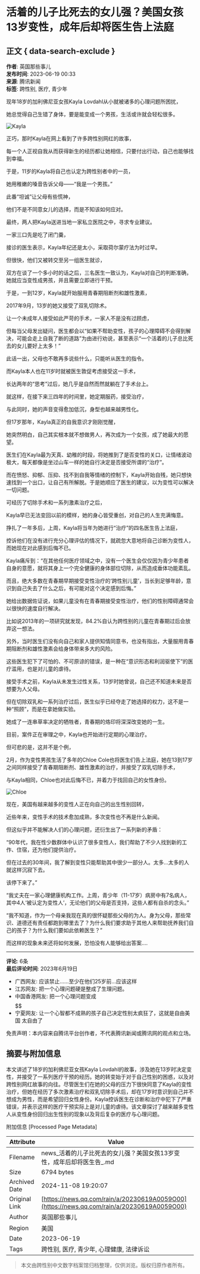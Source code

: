 # 活着的儿子比死去的女儿强？美国女孩13岁变性，成年后却将医生告上法庭

## 正文 { data-search-exclude }


**作者**: 英国那些事儿  
**发布时间**: 2023-06-19 00:33  
**来源**: 腾讯新闻  
**标签**: 跨性别, 医疗, 青少年

现年18岁的加利佛尼亚女孩Kayla Lovdahl从小就被诸多的心理问题所困扰，

她总觉得自己生错了身体，要是能变成一个男孩，生活或许就会轻松很多。

![Kayla](https://inews.gtimg.com/newsapp_bt/0/1012205723968_6694/0)

正巧，那时Kayla在网上看到了许多跨性别网红的故事，

每一个人正视自我从而获得新生的经历都让她相信，只要付出行动，自己也能够找到幸福。

于是，11岁的Kayla将自己也认定为跨性别者中的一员，

她用稚嫩的嗓音告诉父母——“我是一个男孩。”

此番“坦诚”让父母有些慌神，

他们不是不同意女儿的选择，而是不知该如何应对。

最终，两人把Kayla送进当地一家私立医院之中，寻求专业建议。

一家三口先是吃了闭门羹，

接诊的医生表示，Kayla年纪还是太小，采取荷尔蒙疗法为时过早。

但很快，他们又被转交至另一组医生就诊，

双方在谈了一个多小时的话之后，三名医生一致认为，Kayla对自己的判断准确，她就应当变性成男孩，并且需要立即进行干预。

于是，一到12岁，Kayla就开始服用青春期阻断剂和雄性激素，

2017年9月，13岁的她又接受了双乳切除术。

让一个未成年人接受如此严苛的手术，一家人不是没有过顾虑，

但每当父母发出疑问，医生都会以“如果不帮助变性，孩子的心理障碍不会得到解决，可能会走上自我了断的道路”为由进行劝说，甚至表示“一个活着的儿子总比死去的女儿要好上太多！”

此话一出，父母也不敢再多说些什么，只能听从医生的指令。

而Kayla本人也在11岁时就被医生敦促考虑接受这一手术，

长达两年的“思考”过后，她几乎是自然而然就躺在了手术台上。

就这样，在接下来三四年的时间里，她定期服药，接受治疗，

与此同时，她的声音变得愈加低沉，身型也越来越男性化。

但17岁那年，Kayla真正的自我意识才刚刚觉醒，

她突然明白，自己其实根本就不想做男人，再次成为一个女孩，成了她最大的愿望。

医生们在Kayla最为天真、幼稚的时段，将她推到了是否变性的关口，让情绪波动极大，每天都像是坐过山车一样的她自行决定是否接受所谓的“治疗”。

而在愤怒、抑郁、压抑、找不到自我等情绪的控制下，Kayla开始自残，她只想快速找到一个出口，让自己有所解脱。于是她顺应了医生的建议，以为变性可以解决一切问题。

可经历了切除手术和一系列激素治疗之后，

Kayla早已无法变回以前的模样，她的身心皆受重创，对自己的人生充满悔意。

挣扎了一年多后，上周，Kayla将当年为她进行“治疗”的四名医生告上法庭，

控诉他们在没有进行充分心理评估的情况下，就疏忽大意地将自己诊断为变性人，而她现在对此感到后悔不已。

Kayla痛斥到：“在其他任何医疗领域之中，没有一个医生会仅仅因为青少年患者自身的意愿，就将其身上一个完全健康的身体部位切除，从而造成垂体功能紊乱。

而且，绝大多数在青春期早期接受变性治疗的‘跨性别儿童’，当长到足够年龄，意识到自己失去了什么之后，有可能对这个决定感到后悔。”

她给出数据佐证说，如果儿童没有在青春期接受变性治疗，他们的性别障碍通常会以很快的速度自行解决。

比如说2013年的一项研究就发现，84.2%自认为跨性别的儿童在青春期过后会放弃这一想法。

另外，当时医生们没有向自己和家人提供知情同意书，也没有指出，大量服用青春期阻断剂和雄性激素会给身体带来多大的风险。

这些医生犯下了可怕的、不可原谅的错误，是一种在“意识形态和利润驱使下”的医疗滥用，也是对儿童的虐待。

接受手术之前，Kayla从未发生过性关系，13岁时她曾说，自己还不知道未来是否想要为人父母。

但在切除双乳和一系列治疗过后，医生似乎已经夺走了她选择的权力，这不是一种“照顾”，而是在拿她做实验。

她成了一连串草率决定的牺牲者，青春期的烙印将深深改变她的一生。

目前，案件正在审理之中，Kayla也开始进行定期的心理治疗。

但可悲的是，这并不是个例，

2月，作为变性男孩生活了多年的Chloe Cole也将医生们告上法庭，她在13到17岁之间同样接受了青春期阻断剂、雄性激素的治疗，并接受了双乳切除手术，

与Kayla相同，Chloe也对此后悔不已，并着力于找回自己的女性身份。

![Chloe](https://inews.gtimg.com/newsapp_bt/0/1012205723968_6694/0)

现在，美国有越来越多的变性人正在向自己的出生性别回转，

近些年来，变性手术的技术愈加成熟，多次变性也不再是什么新闻。

但这似乎并不能解决人们的心理问题，还衍生出了一系列新的矛盾：

“90年代，我在性少数群体中认识了很多变性人，我们帮助了不少人找到新的工作、住宿，还为他们提供治疗。

但在过去的30年间，我了解到变性只能帮助其中很少一部分人。太多...太多的人就这样沉寂下去。

该停下来了。”

“我丈夫在一家心理健康机构工作。上周，青少年（11-17岁）病房中有7名病人，其中4人‘被认定为变性人’，无论他们的父母是否支持，这些人都有自杀的念头。”

“我不知道，作为一个母亲我现在真的很怀疑那些父母的为人。身为父母，那些常识、道德还有责任都跑到哪里去了？为什么我们要求助于其他人来帮助抚养我们自己的孩子？为什么我们要如此依赖医生？”

而这样的现象未来还将如何发展，恐怕没有人能够给出答案....

---

**评论**: 6条  
**最后评论时间**: 2023年6月19日  

- 广西网友: 应该禁止……至少在他们25岁前…应该这样
- 江苏网友: 把一个心理问题硬是整成了生理问题。
- 中国香港网友: 把一个心理问题变成 $$$$$$ 
- 宁夏网友: 让一个心智都不成熟的孩子自己决定性别太疯狂了，这就是自由美国 太自由了 

免责声明：本内容来自腾讯平台创作者，不代表腾讯新闻或腾讯网的观点和立场。

## 摘要与附加信息

<!-- tcd_abstract -->
本文讲述了18岁的加利佛尼亚女孩Kayla Lovdahl的故事，涉及她在13岁时决定变性，并接受了一系列医疗干预的经历。她的转变始于对于自己性别的困惑，以及对跨性别网红故事的向往。尽管医生们在她的父母的压力下很快同意了Kayla的变性治疗，但她在经历了多次激素治疗和双乳切除手术后，却在17岁时意识到自己并不想成为男性，而是希望回归女性身份。Kayla控诉医生在诊断和治疗中犯下了严重错误，并表示这样的医疗干预实际上是对儿童的虐待。该文章探讨了越来越多变性人从变性身份回归出生性别的现象以及背后复杂的医疗与心理问题。
<!-- tcd_abstract_end -->

附加信息 [Processed Page Metadata]

| Attribute       | Value                                  |
|-----------------|----------------------------------------|
| Filename        | news_活着的儿子比死去的女儿强？美国女孩13岁变性，成年后却将医生告_.md                             |
| Size            | 6794 bytes                           |
| Archived Date   | 2024-11-08 19:20:07                             |
| Original Link   | [https://news.qq.com/rain/a/20230619A0059O00](https://news.qq.com/rain/a/20230619A0059O00)                       |
| Author          | 英国那些事儿                               |
| Region          | 美国                               |
| Date            | 2023-06-19                                 |
| Tags            | 跨性别, 医疗, 青少年, 心理健康, 法律诉讼                                 |
>
> 本文由跨性别中文数字档案馆归档整理，仅供浏览。版权归原作者所有。
>